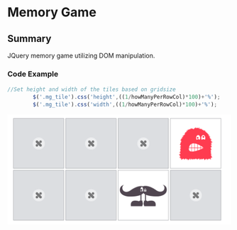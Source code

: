 # Memory Game

## Summary
JQuery memory game utilizing DOM manipulation.

### Code Example
```javascript
//Set height and width of the tiles based on gridsize
	    $('.mg_tile').css('height',((1/howManyPerRowCol)*100)+'%');
	    $('.mg_tile').css('width',((1/howManyPerRowCol)*100)+'%');
```

![](https://github.com/wkwyatt/memory-starter-kit-master-day3/blob/master/memory-ss.png)



